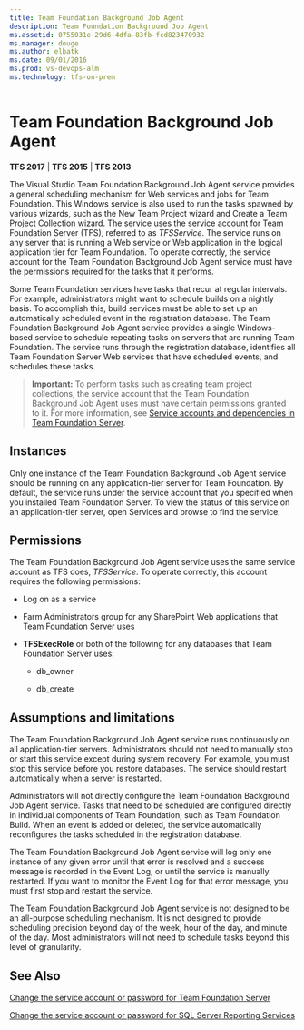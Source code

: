 ```yaml
---
title: Team Foundation Background Job Agent
description: Team Foundation Background Job Agent
ms.assetid: 0755031e-29d6-4dfa-83fb-fcd823470932
ms.manager: douge
ms.author: elbatk
ms.date: 09/01/2016
ms.prod: vs-devops-alm
ms.technology: tfs-on-prem
---
```


# Team Foundation Background Job Agent

**TFS 2017** | **TFS 2015** | **TFS 2013**

The Visual Studio Team Foundation Background Job Agent service provides a general scheduling mechanism for Web services and jobs for Team Foundation. This Windows service is also used to run the tasks spawned by various wizards, such as the New Team Project wizard and Create a Team Project Collection wizard. The service uses the service account for Team Foundation Server (TFS), referred to as *TFSService*. The service runs on any server that is running a Web service or Web application in the logical application tier for Team Foundation. To operate correctly, the service account for the Team Foundation Background Job Agent service must have the permissions required for the tasks that it performs.

Some Team Foundation services have tasks that recur at regular intervals. For example, administrators might want to schedule builds on a nightly basis. To accomplish this, build services must be able to set up an automatically scheduled event in the registration database. The Team Foundation Background Job Agent service provides a single Windows-based service to schedule repeating tasks on servers that are running Team Foundation. The service runs through the registration database, identifies all Team Foundation Server Web services that have scheduled events, and schedules these tasks.

>**Important:**
>  To perform tasks such as creating team project collections, the service account that the Team Foundation Background Job Agent uses must have certain permissions granted to it. For more information, see [Service accounts and dependencies in Team Foundation Server](../admin/service-accounts-dependencies-tfs.md).

## Instances

Only one instance of the Team Foundation Background Job Agent service should be running on any application-tier server for Team Foundation. By default, the service runs under the service account that you specified when you installed Team Foundation Server. To view the status of this service on an application-tier server, open Services and browse to find the service.

## Permissions

The Team Foundation Background Job Agent service uses the same service account as TFS does, *TFSService*. To operate correctly, this account requires the following permissions:

-   Log on as a service

-   Farm Administrators group for any SharePoint Web applications that Team Foundation Server uses

-   **TFSExecRole** or both of the following for any databases that Team Foundation Server uses:

    -   db\_owner

    -   db\_create

## Assumptions and limitations

The Team Foundation Background Job Agent service runs continuously on all application-tier servers. Administrators should not need to manually stop or start this service except during system recovery. For example, you must stop this service before you restore databases. The service should restart automatically when a server is restarted.

Administrators will not directly configure the Team Foundation Background Job Agent service. Tasks that need to be scheduled are configured directly in individual components of Team Foundation, such as Team Foundation Build. When an event is added or deleted, the service automatically reconfigures the tasks scheduled in the registration database.

The Team Foundation Background Job Agent service will log only one instance of any given error until that error is resolved and a success message is recorded in the Event Log, or until the service is manually restarted. If you want to monitor the Event Log for that error message, you must first stop and restart the service.

The Team Foundation Background Job Agent service is not designed to be an all-purpose scheduling mechanism. It is not designed to provide scheduling precision beyond day of the week, hour of the day, and minute of the day. Most administrators will not need to schedule tasks beyond this level of granularity.

## See Also

 [Change the service account or password for Team Foundation Server](../admin/change-service-account-password.md) 

 [Change the service account or password for SQL Server Reporting Services](../admin/change-service-account-or-password-sql-reporting.md) 
